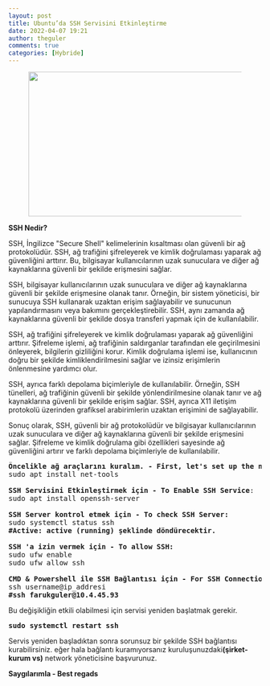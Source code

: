 ```yaml
---
layout: post
title: Ubuntu’da SSH Servisini Etkinleştirme
date: 2022-04-07 19:21
author: theguler
comments: true
categories: [Hybride]
---
```

<!-- wp:image {"id":2571,"width":541,"height":288,"sizeSlug":"large","linkDestination":"none"} -->
<figure class="wp-block-image size-large is-resized"><img src="https://farukguler.com/assets/post_images/ssh-connect.png?w=750" alt="" class="wp-image-2571" width="541" height="288" /></figure>
<!-- /wp:image -->

<!-- wp:paragraph -->
<p><strong>SSH Nedir?</strong></p>
<!-- /wp:paragraph -->

<!-- wp:paragraph -->
<p>SSH, İngilizce "Secure Shell" kelimelerinin kısaltması olan güvenli bir ağ protokolüdür. SSH, ağ trafiğini şifreleyerek ve kimlik doğrulaması yaparak ağ güvenliğini arttırır. Bu, bilgisayar kullanıcılarının uzak sunuculara ve diğer ağ kaynaklarına güvenli bir şekilde erişmesini sağlar.</p>
<!-- /wp:paragraph -->

<!-- wp:paragraph -->
<p>SSH, bilgisayar kullanıcılarının uzak sunuculara ve diğer ağ kaynaklarına güvenli bir şekilde erişmesine olanak tanır. Örneğin, bir sistem yöneticisi, bir sunucuya SSH kullanarak uzaktan erişim sağlayabilir ve sunucunun yapılandırmasını veya bakımını gerçekleştirebilir. SSH, aynı zamanda ağ kaynaklarına güvenli bir şekilde dosya transferi yapmak için de kullanılabilir.</p>
<!-- /wp:paragraph -->

<!-- wp:paragraph -->
<p>SSH, ağ trafiğini şifreleyerek ve kimlik doğrulaması yaparak ağ güvenliğini arttırır. Şifreleme işlemi, ağ trafiğinin saldırganlar tarafından ele geçirilmesini önleyerek, bilgilerin gizliliğini korur. Kimlik doğrulama işlemi ise, kullanıcının doğru bir şekilde kimliklendirilmesini sağlar ve izinsiz erişimlerin önlenmesine yardımcı olur.</p>
<!-- /wp:paragraph -->

<!-- wp:paragraph -->
<p>SSH, ayrıca farklı depolama biçimleriyle de kullanılabilir. Örneğin, SSH tünelleri, ağ trafiğinin güvenli bir şekilde yönlendirilmesine olanak tanır ve ağ kaynaklarına güvenli bir şekilde erişim sağlar. SSH, ayrıca X11 iletişim protokolü üzerinden grafiksel arabirimlerin uzaktan erişimini de sağlayabilir.</p>
<!-- /wp:paragraph -->

<!-- wp:paragraph -->
<p>Sonuç olarak, SSH, güvenli bir ağ protokolüdür ve bilgisayar kullanıcılarının uzak sunuculara ve diğer ağ kaynaklarına güvenli bir şekilde erişmesini sağlar. Şifreleme ve kimlik doğrulama gibi özellikleri sayesinde ağ güvenliğini artırır ve farklı depolama biçimleriyle de kullanılabilir.</p>
<!-- /wp:paragraph -->

<!-- wp:preformatted -->
<pre class="wp-block-preformatted"><strong>Öncelikle ağ araçlarını kuralım. - First, let's set up the network tools.</strong>
sudo apt install net-tools

<strong>SSH Servisini Etkinleştirmek için</strong> <strong>- To Enable SSH Service</strong>:
sudo apt install openssh-server

<strong>SSH Server kontrol etmek için</strong> <strong>- To check SSH Server:</strong>
sudo systemctl status ssh
<strong>#Active: active (running) şeklinde döndürecektir.</strong>

<strong>SSH 'a izin vermek için</strong> <strong>- To allow SSH:</strong>
sudo ufw enable
sudo ufw allow ssh

<strong>CMD &amp; Powershell ile SSH Bağlantısı için</strong> <strong>- For SSH Connection with CMD &amp; Powershell:</strong>
ssh username@ip_addresi
<strong>#ssh farukguler@10.4.45.93</strong></pre>
<!-- /wp:preformatted -->

<!-- wp:paragraph -->
<p>Bu değişikliğin etkili olabilmesi için servisi yeniden başlatmak gerekir.</p>
<!-- /wp:paragraph -->

<!-- wp:preformatted -->
<pre class="wp-block-preformatted"><strong>sudo systemctl restart ssh</strong></pre>
<!-- /wp:preformatted -->

<!-- wp:paragraph -->
<p>Servis yeniden başladıktan sonra sorunsuz bir şekilde SSH bağlantısı kurabilirsiniz. eğer hala bağlantı kuramıyorsanız kuruluşunuzdaki<strong>(şirket-kurum vs)</strong> network yöneticisine başvurunuz.</p>
<!-- /wp:paragraph -->

<!-- wp:paragraph -->
<p><strong>Saygılarımla - Best regads</strong></p>
<!-- /wp:paragraph -->
